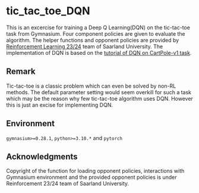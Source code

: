 # tic_tac_toe_DQN
This is an excercise for training a Deep Q Learning(DQN) on the tic-tac-toe task from Gymnasium. Four component policies are given to evaluate the algorithm. The helper functions and opponent policies are provided by [Reinforcement Learning 23/24](https://mcms.cs.uni-saarland.de/rl/) team of Saarland University. The implementation of DQN is based on the [tutorial of DQN on CartPole-v1 task](https://pytorch.org/tutorials/intermediate/reinforcement_q_learning.html).

## Remark
Tic-tac-toe is a classic problem which can even be solved by non-RL methods. The default parameter setting would seem overkill for such a task which may be the reason why few tic-tac-toe algorithm uses DQN. However this is just an excise for implementing DQN.

## Environment
 `gymnasium>=0.28.1`,  `python>=3.10.*` and `pytorch`

## Acknowledgments
Copyright of the function for loading opponent policies, interactions with Gymnasium environment and the provided opponent policies is under Reinforcement 23/24 team of Saarland University. 
